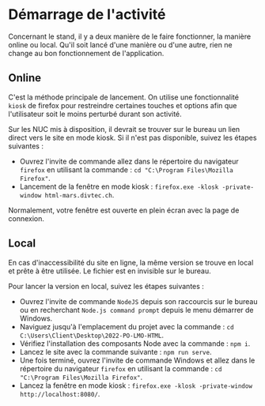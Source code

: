 # Démarrage de l'activité
Concernant le stand, il y a deux manière de le faire fonctionner, la manière online ou local. Qu'il soit lancé d'une manière ou d'une autre, rien ne change au bon fonctionnement de l'application.
## Online
C'est la méthode principale de lancement. On utilise une fonctionnalité `kiosk` de firefox pour restreindre certaines touches et options afin que l'utilisateur soit le moins perturbé durant son activité.

Sur les NUC mis à disposition, il devrait se trouver sur le bureau un lien direct vers le site en mode kiosk.
Si il n'est pas disponible, suivez les étapes suivantes :
* Ouvrez l'invite de commande allez dans le répertoire du navigateur `firefox` en utilisant la commande : `cd "C:\Program Files\Mozilla Firefox"`.
* Lancement de la fenêtre en mode kiosk : `firefox.exe -klosk -private-window html-mars.divtec.ch`.

Normalement, votre fenêtre est ouverte en plein écran avec la page de connexion.

## Local
En cas d'inaccessibilité du site en ligne, la même version se trouve en local et prête à être utilisée. Le fichier est en invisible sur le bureau.

Pour lancer la version en local, suivez les étapes suivantes :
* Ouvrez l'invite de commande `NodeJS` depuis son raccourcis sur le bureau ou en recherchant `Node.js command prompt` depuis le menu démarrer de Windows.
* Naviguez jusqu'à l'emplacement du projet avec la commande : `cd C:\Users\Client\Desktop\2022-PO-LMO-HTML`.
* Vérifiez l'installation des composants Node avec la commande : `npm i`.
* Lancez le site avec la commande suivante : `npm run serve`.
* Une fois terminé, ouvrez l'invite de commande Windows et allez dans le répertoire du navigateur `firefox` en utilisant la commande : `cd "C:\Program Files\Mozilla Firefox"`.
* Lancez la fenêtre en mode kiosk : `firefox.exe -klosk -private-window http://localhost:8080/`.
